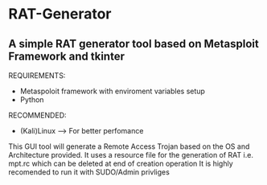 # RAT-Generator

## A simple RAT generator tool based on Metasploit Framework and tkinter

REQUIREMENTS:
- Metaspoloit framework with enviroment variables setup
- Python

RECOMMENDED:
- (Kali)Linux --> For better perfomance


This GUI tool will generate a Remote Access Trojan based on the OS and Architecture provided. It uses a resource file for the generation of RAT i.e. mpt.rc which can be deleted at end of creation operation
It is highly recomended to run it with SUDO/Admin privliges 
